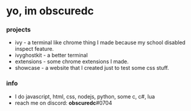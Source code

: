 # yo, im obscuredc
### projects
* ivy - a terminal like chrome thing I made because my school disabled inspect feature.
* ivyghostkit - a better terminal
* extensions - some chrome extensions I made.
* showcase - a website that I created just to test some css stuff.
### info
* I do javascript, html, css, nodejs, python, some c, c#, lua
* reach me on discord: **obscuredc**#0704
